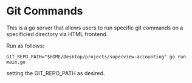 # Git Commands

This is a go server that allows users to run specific git commands on a
specificied directory via HTML frontend.

Run as follows:

```
GIT_REPO_PATH="$HOME/Desktop/projects/superview-accounting" go run main.go
```

setting the GIT_REPO_PATH as desired.
